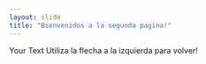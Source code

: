 ```yaml
---
layout: slide
title: "Bienvenidos a la segunda pagina!"
---
```

Your Text
Utiliza la flecha a la izquierda para volver!
